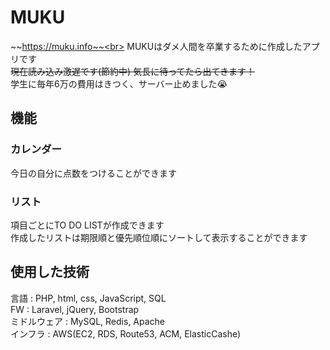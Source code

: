 # MUKU
~~https://muku.info~~<br>
MUKUはダメ人間を卒業するために作成したアプリです<br>
~~現在読み込み激遅です(節約中) 気長に待ってたら出てきます！~~<br>
学生に毎年6万の費用はきつく、サーバー止めました😭<br>

## 機能
### カレンダー
今日の自分に点数をつけることができます

### リスト
項目ごとにTO DO LISTが作成できます<br>
作成したリストは期限順と優先順位順にソートして表示することができます<br>

## 使用した技術
言語     : PHP, html, css, JavaScript, SQL<br>
FW       : Laravel, jQuery, Bootstrap<br>
ミドルウェア : MySQL, Redis, Apache<br>
インフラ   : AWS(EC2, RDS, Route53, ACM, ElasticCashe)
